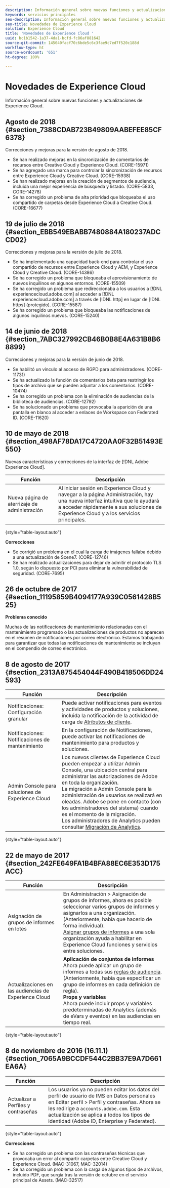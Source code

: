 ```yaml
---
description: Información general sobre nuevas funciones y actualizaciones de Experience Cloud.
keywords: servicios principales
seo-description: Información general sobre nuevas funciones y actualizaciones de Experience Cloud.
seo-title: Novedades de Experience Cloud
solution: Experience Cloud
title: 'Novedades de Experience Cloud '
uuid: bc1b1542-1a37-4da1-bcfd-fc86af881642
source-git-commit: 145040facf70c6bde5c6c3fae9c7ed7f520c188d
workflow-type: ht
source-wordcount: '651'
ht-degree: 100%

---
```



# Novedades de Experience Cloud

Información general sobre nuevas funciones y actualizaciones de Experience Cloud.

## Agosto de 2018 {#section_7388CDAB723B49809AABEFEE85CF6378}

Correcciones y mejoras para la versión de agosto de 2018.

* Se han realizado mejoras en la sincronización de comentarios de recursos entre Creative Cloud y Experience Cloud. (CORE-15971)
* Se ha agregado una marca para controlar la sincronización de recursos entre Experience Cloud y Creative Cloud. (CORE-15938)
* Se han realizado mejoras en la creación de segmentos de audiencia, incluida una mejor experiencia de búsqueda y listado. (CORE-5833, CORE-14278)
* Se ha corregido un problema de alta prioridad que bloqueaba el uso compartido de carpetas desde Experience Cloud a Creative Cloud. (CORE-16677)

## 19 de julio de 2018 {#section_EBB549EBABB7480884A180237ADCCD02}

Correcciones y mejoras para la versión de julio de 2018.

* Se ha implementado una capacidad back-end para controlar el uso compartido de recursos entre Experience Cloud y AEM, y Experience Cloud y Creative Cloud. (CORE-14386)
* Se ha corregido un problema que bloqueaba el aprovisionamiento de nuevos inquilinos en algunos entornos. (CORE-15509)
* Se ha corregido un problema que redireccionaba a los usuarios a [!DNL experiencecloud.adobe.com] al acceder a [!DNL experiencecloud.adobe.com] a través de [!DNL http] en lugar de [!DNL https] (protegido). (CORE-15587)
* Se ha corregido un problema que bloqueaba las notificaciones de algunos inquilinos nuevos. (CORE-15240)

## 14 de junio de 2018 {#section_7ABC327992CB46B0B8E4A631B8B68899}

Correcciones y mejoras para la versión de junio de 2018.

* Se habilitó un vínculo al acceso de RGPD para administradores. (CORE-11731)
* Se ha actualizado la función de comentarios beta para restringir los tipos de archivo que se pueden adjuntar a los comentarios. (CORE-10474)
* Se ha corregido un problema con la eliminación de audiencias de la biblioteca de audiencias. (CORE-12792)
* Se ha solucionado un problema que provocaba la aparición de una pantalla en blanco al acceder a enlaces de Workspace con Federated ID. (CORE-11620)

## 10 de mayo de 2018 {#section_498AF78DA17C4720AA0F32B51493E550}

Nuevas características y correcciones de la interfaz de [!DNL Adobe Experience Cloud].

| Función | Descripción |
|--- |--- |
| Nueva página de aterrizaje de administración | Al iniciar sesión en Experience Cloud y navegar a la página Administración, hay una nueva interfaz intuitiva que le ayudará a acceder rápidamente a sus soluciones de Experience Cloud y a los servicios principales. |

{style=&quot;table-layout:auto&quot;}

**Correcciones**

* Se corrigió un problema en el cual la carga de imágenes fallaba debido a una actualización de Scene7. (CORE-12746)
* Se han realizado actualizaciones para dejar de admitir el protocolo TLS 1.0, según lo dispuesto por PCI para eliminar la vulnerabilidad de seguridad. (CORE-7695)

## 26 de octubre de 2017 {#section_11195859B4094177A939C0561428B525}

**Problema conocido**

Muchas de las notificaciones de mantenimiento relacionadas con el mantenimiento programado o las actualizaciones de productos no aparecen en el resumen de notificaciones por correo electrónico. Estamos trabajando para garantizar que todas las notificaciones de mantenimiento se incluyan en el compendio de correo electrónico.

## 8 de agosto de 2017 {#section_2313A875454044F490B418506DD24593}

| Función | Descripción |
|--- |--- |
| Notificaciones: Configuración granular | Puede activar notificaciones para eventos y actividades de productos y soluciones, incluida la notificación de la actividad de carga de [Atributos de cliente](attributes.md). |
| Notificaciones: Notificaciones de mantenimiento | En la configuración de Notificaciones, puede activar las notificaciones de mantenimiento para productos y soluciones. |
| Admin Console para soluciones de Experience Cloud | Los nuevos clientes de Experience Cloud pueden empezar a utilizar Admin Console, una ubicación central para administrar las autorizaciones de Adobe en toda la organización.<br>La migración a Admin Console para la administración de usuarios se realizará en oleadas. Adobe se pone en contacto (con los administradores del sistema) cuando es el momento de la migración.<br>Los administradores de Analytics pueden consultar [Migración de Analytics](https://experienceleague.adobe.com/docs/analytics/admin/user-product-management/user-management/migrate-users/c-migration-tool.html?lang=es). |

{style=&quot;table-layout:auto&quot;}

## 22 de mayo de 2017 {#section_242FE649FA1B4BFA88EC6E353D175ACC}

| Función | Descripción |
|--- |--- |
| Asignación de grupos de informes en lotes | En Administración > Asignación de grupos de informes, ahora es posible seleccionar varios grupos de informes y asignarlos a una organización. (Anteriormente, había que hacerlo de forma individual).  <br>[Asignar grupos de informes](core-services.md) a una sola organización ayuda a habilitar en Experience Cloud funciones y servicios entre soluciones. |
| Actualizaciones en las audiencias de Experience Cloud | **Aplicación de conjuntos de informes**<br> Ahora puede aplicar un grupo de informes a todas sus [reglas de audiencia](t-audience-create.md). (Anteriormente, había que especificar un grupo de informes en cada definición de regla). <br>**Props y variables**<br> Ahora puede incluir props y variables predeterminadas de Analytics (además de eVars y eventos) en las audiencias en tiempo real. |

{style=&quot;table-layout:auto&quot;}

## 8 de noviembre de 2016 (16.11.1) {#section_7065A9BCCDF544C2BB37E9A7D661EA6A}

| Función | Descripción |
|--- |--- |
| Actualizar a Perfiles y contraseñas | Los usuarios ya no pueden editar los datos del perfil de usuario de IMS en Datos personales en Editar perfil > Perfil y contraseñas. Ahora se les redirige a `accounts.adobe.com`. Esta actualización se aplica a todos los tipos de identidad (Adobe ID, Enterprise y Federated). |

{style=&quot;table-layout:auto&quot;}

**Correcciones**

* Se ha corregido un problema con las contraseñas técnicas que provocaba un error al compartir carpetas entre Creative Cloud y Experience Cloud. (MAC-31067, MAC-32014)
* Se ha corregido un problema con la carga de algunos tipos de archivos, incluido PDF, que surgía tras la versión de octubre en el servicio principal de Assets. (MAC-32517)

